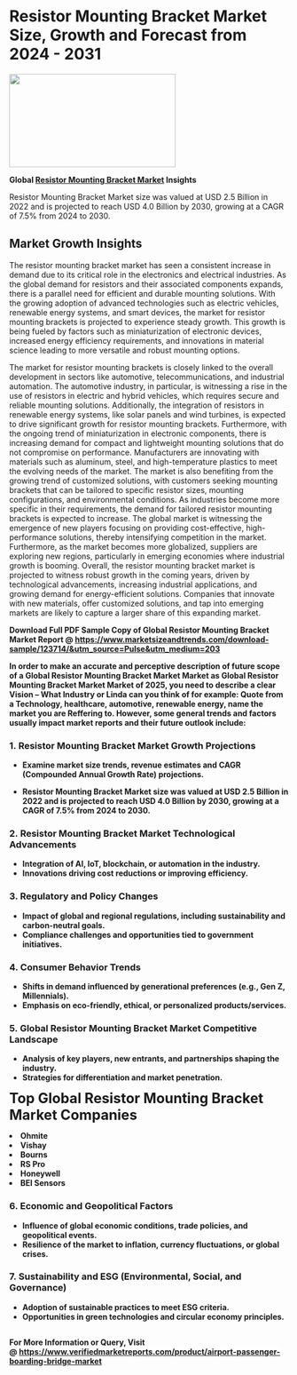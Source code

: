 <H1>Resistor Mounting Bracket Market Size, Growth and Forecast from 2024 - 2031</H1><img class="aligncenter size-medium wp-image-584254" src="https://thirdeyenews.in/wp-content/uploads/2024/09/Global-Market-Research-300x168.jpeg" alt="" width="300" height="168" /><p><strong>Global&nbsp;<a href="https://www.marketsizeandtrends.com/download-sample/123714/&amp;utm_source=Pulse&amp;utm_medium=203">Resistor Mounting Bracket Market</a> Insights</strong></p><p>Resistor Mounting Bracket Market size was valued at USD 2.5 Billion in 2022 and is projected to reach USD 4.0 Billion by 2030, growing at a CAGR of 7.5% from 2024 to 2030.</p><p><h2>Market Growth Insights</h2> <p>The resistor mounting bracket market has seen a consistent increase in demand due to its critical role in the electronics and electrical industries. As the global demand for resistors and their associated components expands, there is a parallel need for efficient and durable mounting solutions. With the growing adoption of advanced technologies such as electric vehicles, renewable energy systems, and smart devices, the market for resistor mounting brackets is projected to experience steady growth. This growth is being fueled by factors such as miniaturization of electronic devices, increased energy efficiency requirements, and innovations in material science leading to more versatile and robust mounting options.</p> <p><strong></strong></p> <p>The market for resistor mounting brackets is closely linked to the overall development in sectors like automotive, telecommunications, and industrial automation. The automotive industry, in particular, is witnessing a rise in the use of resistors in electric and hybrid vehicles, which requires secure and reliable mounting solutions. Additionally, the integration of resistors in renewable energy systems, like solar panels and wind turbines, is expected to drive significant growth for resistor mounting brackets. Furthermore, with the ongoing trend of miniaturization in electronic components, there is increasing demand for compact and lightweight mounting solutions that do not compromise on performance. Manufacturers are innovating with materials such as aluminum, steel, and high-temperature plastics to meet the evolving needs of the market. The market is also benefiting from the growing trend of customized solutions, with customers seeking mounting brackets that can be tailored to specific resistor sizes, mounting configurations, and environmental conditions. As industries become more specific in their requirements, the demand for tailored resistor mounting brackets is expected to increase. The global market is witnessing the emergence of new players focusing on providing cost-effective, high-performance solutions, thereby intensifying competition in the market. Furthermore, as the market becomes more globalized, suppliers are exploring new regions, particularly in emerging economies where industrial growth is booming. Overall, the resistor mounting bracket market is projected to witness robust growth in the coming years, driven by technological advancements, increasing industrial applications, and growing demand for energy-efficient solutions. Companies that innovate with new materials, offer customized solutions, and tap into emerging markets are likely to capture a larger share of this expanding market. <p><strong></p><p><span class=""><strong>Download Full PDF Sample Copy of Global Resistor Mounting Bracket Market Report</strong> @ <a href="https://www.marketsizeandtrends.com/download-sample/123714/&amp;utm_source=Pulse&amp;utm_medium=203" target="_blank">https://www.marketsizeandtrends.com/download-sample/123714/&amp;utm_source=Pulse&amp;utm_medium=203</a></span></p><p>In order to make an accurate and perceptive description of future scope of a Global&nbsp;Resistor Mounting Bracket Market Market as Global&nbsp;Resistor Mounting Bracket Market Market of 2025, you need to describe a clear Vision &ndash; What Industry or Linda can you think of for example: Quote from a Technology, healthcare, automotive, renewable energy, name the market you are Reffering to. However, some general trends and factors usually impact market reports and their future outlook include:</p><h3>1.&nbsp;<strong>Resistor Mounting Bracket Market Growth Projections</strong></h3><ul><li>Examine market size trends, revenue estimates and CAGR (Compounded Annual Growth Rate) projections.</li><li><p>Resistor Mounting Bracket Market size was valued at USD 2.5 Billion in 2022 and is projected to reach USD 4.0 Billion by 2030, growing at a CAGR of 7.5% from 2024 to 2030.</p></li></ul><h3>2.&nbsp;<strong>Resistor Mounting Bracket Market Technological Advancements</strong></h3><ul><li>Integration of AI, IoT, blockchain, or automation in the industry.</li><li>Innovations driving cost reductions or improving efficiency.</li></ul><h3>3.&nbsp;<strong>Regulatory and Policy Changes</strong></h3><ul><li>Impact of global and regional regulations, including sustainability and carbon-neutral goals.</li><li>Compliance challenges and opportunities tied to government initiatives.</li></ul><h3>4.&nbsp;<strong>Consumer Behavior Trends</strong></h3><ul><li>Shifts in demand influenced by generational preferences (e.g., Gen Z, Millennials).</li><li>Emphasis on eco-friendly, ethical, or personalized products/services.</li></ul><h3>5.&nbsp;<strong>Global Resistor Mounting Bracket Market Competitive Landscape</strong></h3><ul><li>Analysis of key players, new entrants, and partnerships shaping the industry.</li><li>Strategies for differentiation and market penetration.</li></ul><p data-pm-slice="1 1 []"><span style="color: inherit; font-family: inherit; font-size: 25px;">Top Global Resistor Mounting Bracket Market Companies</span></p><div class="" data-test-id=""><p><li>Ohmite</li><li> Vishay</li><li> Bourns</li><li> RS Pro</li><li> Honeywell</li><li> BEI Sensors</li></p></div><h3>6.&nbsp;<strong>Economic and Geopolitical Factors</strong></h3><ul><li>Influence of global economic conditions, trade policies, and geopolitical events.</li><li>Resilience of the market to inflation, currency fluctuations, or global crises.</li></ul><h3>7.&nbsp;<strong>Sustainability and ESG (Environmental, Social, and Governance)</strong></h3><ul><li>Adoption of sustainable practices to meet ESG criteria.</li><li>Opportunities in green technologies and circular economy principles.</li></ul><h2><strong style="font-size: 14px;">For More Information or Query, Visit @&nbsp;</strong><a style="background-color: #ffffff; font-size: 14px;" href="https://www.marketsizeandtrends.com/report/resistor-mounting-bracket-market/" target="_blank">https://www.verifiedmarketreports.com/product/airport-passenger-boarding-bridge-market</a></h2>
